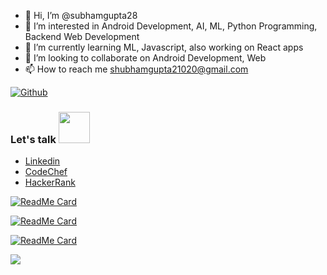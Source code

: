 - 👋 Hi, I’m @subhamgupta28
- 👀 I’m interested in Android Development, AI, ML, Python Programming, Backend Web Development
- 🌱 I’m currently learning ML, Javascript, also working on React apps
- 💞️ I’m looking to collaborate on Android Development, Web
- 📫 How to reach me shubhamgupta21020@gmail.com

<!---
subhamgupta28/subhamgupta28 is a ✨ special ✨ repository because its `README.md` (this file) appears on your GitHub profile.
You can click the Preview link to take a look at your changes.
--->

[![Github](https://github-readme-stats.vercel.app/api?username=subhamgupta28&count_private=true&theme=dark&show_icons=true)](https://github.com/subhamgupta28/github-readme-stats)

### Let's talk <img src="https://media1.giphy.com/media/Qyo4wXCuIUNZJ4Qykp/giphy.gif" width="50">
  - [Linkedin](https://www.linkedin.com/in/subham-gupta-6726b91b1/)
  - [CodeChef](https://www.codechef.com/users/shubh_am_28/)
  - [HackerRank](https://www.hackerrank.com/shubham2806)

  
 

[![ReadMe Card](https://github-readme-stats.vercel.app/api/pin/?username=subhamgupta28&repo=Loan-Management-App&theme=tokyonight)](https://github.com/subhamgupta28/Loan-Management-App)

[![ReadMe Card](https://github-readme-stats.vercel.app/api/pin/?username=subhamgupta28&repo=AI_Doctor&theme=tokyonight)](https://github.com/subhamgupta28/AI_Doctor)

[![ReadMe Card](https://github-readme-stats.vercel.app/api/pin/?username=subhamgupta28&repo=RoomiesSaver&theme=tokyonight)](https://github.com/subhamgupta28/RoomiesSaver)

![](https://komarev.com/ghpvc/?username=subhamgupta28&color=blue)
